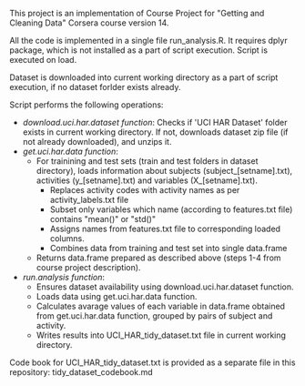This project is an implementation of Course Project for "Getting and Cleaning Data" Corsera course version 14.

All the code is implemented in a single file run_analysis.R.
It requires dplyr package, which is not installed as a part of script execution.
Script is executed on load.

Dataset is downloaded into current working directory as a part of script execution,
if no dataset forlder exists already.

Script performs the following operations:

- *download.uci.har.dataset function*: Checks if 'UCI HAR Dataset' folder exists in current working directory. If not, downloads dataset zip file (if not already downloaded), and unzips it.
- *get.uci.har.data function*:
	- For trainining and test sets (train and test folders in dataset directory), loads information about subjects (subject_[setname].txt), activities (y_[setname].txt) and variables (X_[setname].txt).
		- Replaces activity codes with activity names as per activity_labels.txt file
		- Subset only variables which name (according to features.txt file) contains "mean()" or "std()"
		- Assigns names from features.txt file to corresponding loaded columns.
		- Combines data from training and test set into single data.frame
	- Returns data.frame prepared as described above (steps 1-4 from course project description).
- *run.analysis function*:
	- Ensures dataset availability using download.uci.har.dataset function.
	- Loads data using get.uci.har.data function.
	- Calculates avarage values of each variable in data.frame obtained from get.uci.har.data function, grouped by pairs of subject and activity.
	- Writes results into UCI_HAR_tidy_dataset.txt file in current working directory.
	
Code book for UCI_HAR_tidy_dataset.txt is provided as a separate file in this repository: tidy_dataset_codebook.md

